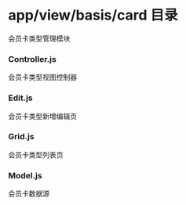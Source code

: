 # app/view/basis/card 目录
会员卡类型管理模块
### Controller.js
会员卡类型视图控制器
### Edit.js
会员卡类型新增编辑页
### Grid.js
会员卡类型列表页
### Model.js
会员卡数据源